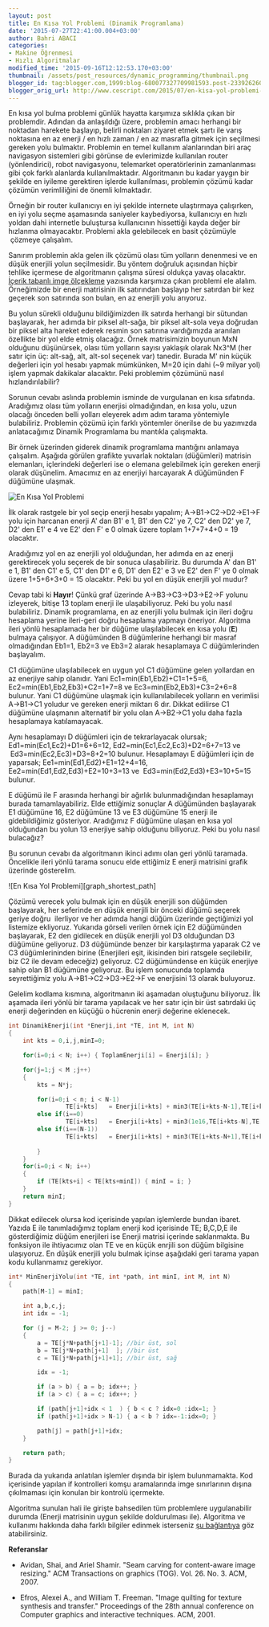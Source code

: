 ```yaml
---
layout: post
title: En Kısa Yol Problemi (Dinamik Programlama)
date: '2015-07-27T22:41:00.004+03:00'
author: Bahri ABACI
categories:
- Makine Öğrenmesi
- Hızlı Algoritmalar
modified_time: '2015-09-16T12:12:53.170+03:00'
thumbnail: /assets/post_resources/dynamic_programming/thumbnail.png
blogger_id: tag:blogger.com,1999:blog-680077327709981593.post-2339262600399803628
blogger_orig_url: http://www.cescript.com/2015/07/en-kisa-yol-problemi-dinamik-programlama.html
---
```


En kısa yol bulma problemi günlük hayatta karşımıza sıklıkla çıkan bir
problemdir. Adından da anlaşıldığı üzere, problemin amacı herhangi bir
noktadan harekete başlayıp, belirli noktaları ziyaret etmek şartı ile
varış noktasına en az enerji / en hızlı zaman / en az masrafla gitmek
için seçilmesi gereken yolu bulmaktır. Problemin en temel kullanım
alanlarından biri araç navigasyon sistemleri gibi görünse de evlerimizde
kullanılan router (yönlendirici), robot navigasyonu, telemarket
operatörlerinin zamanlanması gibi çok farklı alanlarda kullanılmaktadır.
Algoritmanın bu kadar yaygın bir şekilde en iyileme gerektiren işlerde
kullanılması, problemin çözümü kadar çözümün verimliliğini de önemli
kılmaktadır.  
  
<!--more-->

Örneğin bir router kullanıcıyı en iyi şekilde internete ulaştırmaya
çalışırken, en iyi yolu seçme aşamasında saniyeler kaybediyorsa,
kullanıcıyı en hızlı yoldan dahi internetle buluştursa kullanıcının
hissettiği kayda değer bir hızlanma olmayacaktır. Problemi akla
gelebilecek en basit çözümüyle  çözmeye çalışalım.  
  
Sanırım problemin akla gelen ilk çözümü olası tüm yolların denenmesi ve
en düşük enerjili yolun seçilmesidir. Bu yöntem doğruluk açısından
hiçbir tehlike içermese de algoritmanın çalışma süresi oldukça yavaş
olacaktır. [İçerik tabanlı imge ölçekleme](http://www.cescript.com/2015/07/icerik-tabanli-imge-olcekleme.html)
yazısında karşımıza çıkan problemi ele alalım. Örneğimizde bir enerji
matrisinin ilk satırından başlayıp her satırdan bir kez geçerek son
satırında son bulan, en az enerjili yolu arıyoruz.  
  
Bu yolun sürekli olduğunu bildiğimizden ilk satırda herhangi bir
sütundan başlayarak, her adımda bir piksel alt-sağa, bir piksel alt-sola
veya doğrudan bir piksel alta hareket ederek resmin son satırına
vardığımızda aranılan özellikte bir yol elde etmiş olacağız. Örnek
matrisimizin boyunun MxN olduğunu düşünürsek, olası tüm yolların sayısı
yaklaşık olarak Nx3^M (her satır için üç: alt-sağ, alt, alt-sol seçenek
var) tanedir. Burada M' nin küçük değerleri için yol hesabı yapmak
mümkünken, M=20 için dahi (~9 milyar yol) işlem yapmak dakikalar
alacaktır. Peki problemim çözümünü nasıl hızlandırılabilir?  
  
Sorunun cevabı aslında problemin isminde de vurgulanan en kısa
sıfatında. Aradığımız olası tüm yolların enerjisi olmadığından, en kısa
yolu, uzun olacağı önceden belli yolları eleyerek adım adım tarama
yöntemiyle bulabiliriz. Problemin çözümü için farklı yöntemler önerilse
de bu yazımızda anlatacağımız Dinamik Programlama bu mantıkla
çalışmakta.  
  
Bir örnek üzerinden giderek dinamik programlama mantığını anlamaya
çalışalım. Aşağıda görülen grafikte yuvarlak noktaları (düğümleri)
matrisin elemanları, içlerindeki değerleri ise o elemana gelebilmek için
gereken enerji olarak düşünelim. Amacımız en az enerjiyi harcayarak A
düğümünden F düğümüne ulaşmak.

![En Kısa Yol Problemi][graph]  

İlk olarak rastgele bir yol seçip enerji hesabı yapalım;
A->B1->C2->D2->E1->F yolu için harcanan enerji A' dan B1'
e 1, B1' den C2' ye 7, C2' den D2' ye 7, D2' den E1' e 4 ve E2' den F' e
0 olmak üzere toplam 1+7+7+4+0 = 19 olacaktır.

Aradığımız yol en az enerjili yol olduğundan, her adımda en az enerji
gerektirecek yolu seçerek de bir sonuca ulaşabiliriz. Bu durumda A' dan
B1' e 1, B1' den C1' e 5, C1' den D1' e 6, D1' den E2' e 3 ve E2' den F'
ye 0 olmak üzere 1+5+6+3+0 = 15 olacaktır. Peki bu yol en düşük enerjili
yol mudur?


Cevap tabi ki **Hayır**! Çünkü graf üzerinde
A->B3->C3->D3->E2->F yolunu izleyerek, bitişe 13 toplam
enerji ile ulaşabiliyoruz. Peki bu yolu nasıl bulabiliriz. Dinamik
programlama, en az enerjili yolu bulmak için ileri doğru hesaplama
yerine ileri-geri doğru hesaplama yapmayı öneriyor. Algoritma ileri
yönlü hesaplamada her bir düğüme ulaşılabilecek en kısa yolu (**E**)
bulmaya çalışıyor. A düğümünden B düğümlerine herhangi bir masraf
olmadığından Eb1=1, Eb2=3 ve Eb3=2 alarak hesaplamaya C düğümlerinden
başlayalım.  
  
C1 düğümüne ulaşılabilecek en uygun yol C1 düğümüne gelen yollardan en
az enerjiye sahip olanıdır. Yani Ec1=min(Eb1,Eb2)+C1=1+5=6,
Ec2=min(Eb1,Eb2,Eb3)+C2=1+7=8 ve Ec3=min(Eb2,Eb3)+C3=2+6=8 bulunur. Yani
C1 düğümüne ulaşmak için kullanılabilecek yolların en verimlisi
A->B1->C1 yoludur ve gereken enerji miktarı 6 dır. Dikkat edilirse
C1 düğümüne ulaşmanın alternatif bir yolu olan A->B2->C1 yolu daha
fazla hesaplamaya katılamayacak.  
  
Aynı hesaplamayı D düğümleri için de tekrarlayacak olursak;
Ed1=min(Ec1,Ec2)+D1=6+6=12, Ed2=min(Ec1,Ec2,Ec3)+D2=6+7=13 ve
 Ed3=min(Ec2,Ec3)+D3=8+2=10 bulunur. Hesaplamayı E düğümleri için de
yaparsak; Ee1=min(Ed1,Ed2)+E1=12+4=16,
Ee2=min(Ed1,Ed2,Ed3)+E2=10+3=13 ve  Ed3=min(Ed2,Ed3)+E3=10+5=15
bulunur.  
  
E düğümü ile F arasında herhangi bir ağırlık bulunmadığından hesaplamayı
burada tamamlayabiliriz. Elde ettiğimiz sonuçlar A düğümünden başlayarak
E1 düğümüne 16, E2 düğümüne 13 ve E3 düğümüne 15 enerji ile
gidebildiğimiz gösteriyor. Aradığımız F düğümüne ulaşan en kısa yol
olduğundan bu yolun 13 enerjiye sahip olduğunu biliyoruz. Peki bu yolu
nasıl bulacağız?  
  
Bu sorunun cevabı da algoritmanın ikinci adımı olan geri yönlü taramada.
Öncelikle ileri yönlü tarama sonucu elde ettiğimiz E enerji matrisini
grafik üzerinde gösterelim.  
  
![En Kısa Yol Problemi][graph_shortest_path]  

Çözümü verecek yolu bulmak için en düşük enerjili son düğümden
başlayarak, her seferinde en düşük enerjili bir önceki düğümü seçerek
geriye doğru  ilerliyor ve her adımda hangi düğüm üzerinde geçtiğimizi
yol listemize ekliyoruz. Yukarıda görseli verilen örnek için E2
düğümünden başlayarak, E2 den gidilecek en düşük enerjili yol D3
olduğundan D3 düğümüne geliyoruz. D3 düğümünde benzer bir karşılaştırma
yaparak C2 ve C3 düğümlerininden birine (Enerjileri eşit, ikisinden biri
ratsgele seçilebilir, biz C2 ile devam edeceğiz) geliyoruz. C2
düğümündense en küçük enerjiye sahip olan B1 düğümüne geliyoruz. Bu
işlem sonucunda toplamda seyrettiğimiz yolu
A->B1->C2->D3->E2->F ve enerjisini 13 olarak buluyoruz.

  
Gelelim kodlama kısmına, algoritmanın iki aşamadan oluştuğunu biliyoruz.
İlk aşamada ileri yönlü bir tarama yapılacak ve her satır için bir üst
satırdaki üç enerji değerinden en küçüğü o hücrenin enerji değerine
eklenecek.  

```c
int DinamikEnerji(int *Enerji,int *TE, int M, int N) 
{
    int kts = 0,i,j,minI=0;

    for(i=0;i < N; i++) { ToplamEnerji[i] = Enerji[i]; }

    for(j=1;j < M ;j++) 
    {
        kts = N*j;

        for(i=0;i < n; i < N-1)
                TE[i+kts]   = Enerji[i+kts] + min3(TE[i+kts-N-1],TE[i+kts-N],TE[i+kts-N+1]);
        else if(i==0)
                TE[i+kts]   = Enerji[i+kts] + min3(1e16,TE[i+kts-N],TE[i+kts-N+1]);
        else if(i==(N-1))
                TE[i+kts]   = Enerji[i+kts] + min3(TE[i+kts-N+1],TE[i+kts-N],1e16);
                        
        }
    }
    for(i=0;i < N; i++) 
    {
        if (TE[kts+i] < TE[kts+minI]) { minI = i; }
    }
    return minI;
}
```
  
Dikkat edilecek olursa kod içerisinde yapılan işlemlerde bundan ibaret.
Yazıda E ile tanımladığımız toplam enerji kod içerisinde TE; B,C,D,E ile
gösterdiğimiz düğüm enerjileri ise Enerji matrisi içerinde saklanmakta.
Bu fonksiyon ile ihtiyacımız olan TE ve en küçük enrjili son düğüm
bilgisine ulaşıyoruz. En düşük enerjili yolu bulmak içinse aşağıdaki
geri tarama yapan kodu kullanmamız gerekiyor.  

```c
int* MinEnerjiYolu(int *TE, int *path, int minI, int M, int N) 
{
    path[M-1] = minI;

    int a,b,c,j;
    int idx = -1;

    for (j = M-2; j >= 0; j--) 
    {
        a = TE[j*N+path[j+1]-1]; //bir üst, sol
        b = TE[j*N+path[j+1]  ]; //bir üst
        c = TE[j*N+path[j+1]+1]; //bir üst, sağ

        idx = -1;

        if (a > b) { a = b; idx++; }
        if (a > c) { a = c; idx++; }

        if (path[j+1]+idx < 1  ) { b < c ? idx=0 :idx=1; }
        if (path[j+1]+idx > N-1) { a < b ? idx=-1:idx=0; }

        path[j] = path[j+1]+idx;
    }

    return path;
}
```
  
Burada da yukarıda anlatılan işlemler dışında bir işlem bulunmamakta.
Kod içerisinde yapılan if kontrolleri komşu aramalarında imge
sınırlarının dışına çıkılmaması için konulan bir kontrolü içermekte.  
  
Algoritma sunulan hali ile girişte bahsedilen tüm problemlere
uygulanabilir durumda (Enerji matrisinin uygun şekilde doldurulması
ile). Algoritma ve kullanımı hakkında daha farklı bilgiler edinmek
isterseniz [şu
bağlantıya](http://ismailari.com/blog/dinamik-programlamaya-giris/) göz
atabilirsiniz.

**Referanslar**
* Avidan, Shai, and Ariel Shamir. "Seam carving for content-aware image resizing." ACM Transactions on graphics (TOG). Vol. 26. No. 3. ACM, 2007.

* Efros, Alexei A., and William T. Freeman. "Image quilting for texture synthesis and transfer." Proceedings of the 28th annual conference on Computer graphics and interactive techniques. ACM, 2001.

[RESOURCES]: # (List of the resources used by the blog post)
[graph]: /assets/post_resources/dynamic_programming/graf.png
[graph_shortest_distance]: /assets/post_resources/dynamic_programming/graf_kisa_yol.png
[integral_image_sample2]: /assets/post_resources/dynamic_programming/istanbul_bogazi.png
